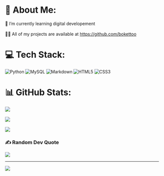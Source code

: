 # 💫 About Me:
🌱 I’m currently learning digital developement<br><br>👨‍💻 All of my projects are available at https://github.com/bokettoo<br>


# 💻 Tech Stack:
![Python](https://img.shields.io/badge/python-3670A0?style=for-the-badge&logo=python&logoColor=ffdd54) ![MySQL](https://img.shields.io/badge/mysql-%2300000f.svg?style=for-the-badge&logo=mysql&logoColor=white) ![Markdown](https://img.shields.io/badge/markdown-%23000000.svg?style=for-the-badge&logo=markdown&logoColor=white)  ![HTML5](https://img.shields.io/badge/html5-%23E34F26.svg?style=for-the-badge&logo=html5&logoColor=white) ![CSS3](https://img.shields.io/badge/css3-%231572B6.svg?style=for-the-badge&logo=css3&logoColor=white)

# 📊 GitHub Stats:
![](https://github-readme-stats.vercel.app/api?username=bokettoo&theme=dark&hide_border=false&include_all_commits=false&count_private=false)<br/><br/>
![](https://github-readme-streak-stats.herokuapp.com/?user=bokettoo&theme=dark&hide_border=false)<br/><br/>
![](https://github-readme-stats.vercel.app/api/top-langs/?username=bokettoo&theme=dark&hide_border=false&include_all_commits=false&count_private=false&layout=compact)

### ✍️ Random Dev Quote
![](https://quotes-github-readme.vercel.app/api?type=horizontal&theme=radical)

---
[![](https://visitcount.itsvg.in/api?id=Boketto&icon=0&color=0)](https://visitcount.itsvg.in)
